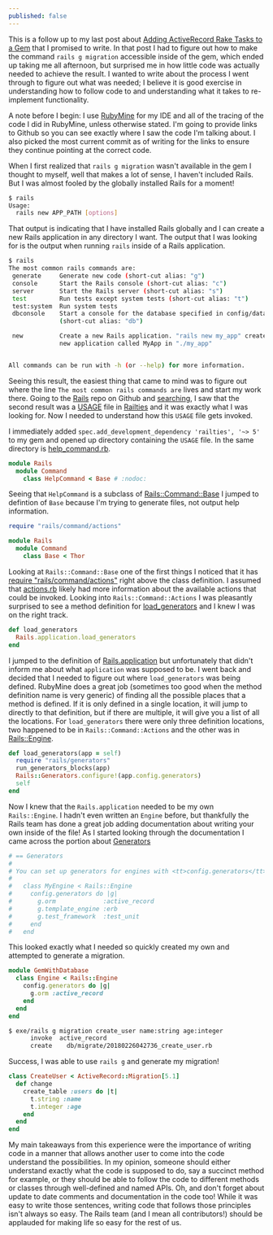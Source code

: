 ```yaml
---
published: false
---
```

This is a follow up to my last post about [Adding ActiveRecord Rake Tasks to a Gem](https://jer-k.github.io/add-active-record-rake-tasks-to-gem/) that I promised to write. In that post I had to figure out how to make the command `rails g migration` accessible inside of the gem, which ended up taking me all afternoon, but surprised me in how little code was actually needed to achieve the result. I wanted to write about the process I went through to figure out what was needed; I believe it is good exercise in understanding how to follow code to and understanding what it takes to re-implement functionality.

A note before I begin: I use [RubyMine](https://www.jetbrains.com/ruby/) for my IDE and all of the tracing of the code I did in RubyMine, unless otherwise stated. I'm going to provide links to Github so you can see exactly where I saw the code I'm talking about. I also picked the most current commit as of writing for the links to ensure they continue pointing at the correct code.

When I first realized that `rails g migration` wasn't available in the gem I thought to myself, well that makes a lot of sense, I haven't included Rails. But I was almost fooled by the globally installed Rails for a moment!

```bash
$ rails
Usage:
  rails new APP_PATH [options]
```
That output is indicating that I have installed Rails globally and I can create a new Rails application in any directory I want. The output that I was looking for is the output when running `rails` inside of a Rails application.

```bash
$ rails
The most common rails commands are:
 generate     Generate new code (short-cut alias: "g")
 console      Start the Rails console (short-cut alias: "c")
 server       Start the Rails server (short-cut alias: "s")
 test         Run tests except system tests (short-cut alias: "t")
 test:system  Run system tests
 dbconsole    Start a console for the database specified in config/database.yml
              (short-cut alias: "db")

 new          Create a new Rails application. "rails new my_app" creates a
              new application called MyApp in "./my_app"


All commands can be run with -h (or --help) for more information.
```
Seeing this result, the easiest thing that came to mind was to figure out where the line `The most common rails commands are` lives and start my work there. Going to the [Rails](https://github.com/rails/rails) repo on Github and [searching](https://github.com/rails/rails/search?utf8=%E2%9C%93&q=The+most+common+rails+commands+are&type=), I saw that the second result was a [USAGE](https://github.com/rails/rails/blob/ae3e241b573b450fd9ce694a458ad942a8bd6b03/railties/lib/rails/commands/help/USAGE) file in [Railties](https://github.com/rails/rails/tree/master/railties) and it was exactly what I was looking for. Now I needed to understand how this `USAGE` file gets invoked.

I immediately added `spec.add_development_dependency 'railties', '~> 5'` to my gem and opened up directory containing the `USAGE` file. In the same directory is [help_command.rb](https://github.com/rails/rails/blob/ae3e241b573b450fd9ce694a458ad942a8bd6b03/railties/lib/rails/commands/help/help_command.rb).

```ruby
module Rails
  module Command
    class HelpCommand < Base # :nodoc:
```

Seeing that `HelpCommand` is a subclass of [Rails::Command::Base](https://github.com/rails/rails/blob/ae3e241b573b450fd9ce694a458ad942a8bd6b03/railties/lib/rails/command/base.rb) I jumped to defintion of `Base` because I'm trying to generate files, not output help information. 

```ruby
require "rails/command/actions"

module Rails
  module Command
    class Base < Thor
```    

Looking at `Rails::Command::Base` one of the first things I noticed that it has [require "rails/command/actions"](https://github.com/rails/rails/blob/ae3e241b573b450fd9ce694a458ad942a8bd6b03/railties/lib/rails/command/base.rb#L9) right above the class definition. I assumed that [actions.rb](https://github.com/rails/rails/blob/ae3e241b573b450fd9ce694a458ad942a8bd6b03/railties/lib/rails/command/actions.rb) likely had more information about the available actions that could be invoked. 
Looking into `Rails::Command::Actions` I was pleasantly surprised to see a method definition for [load_generators](https://github.com/rails/rails/blob/ae3e241b573b450fd9ce694a458ad942a8bd6b03/railties/lib/rails/command/actions.rb#L38-L40) and I knew I was on the right track.

```ruby
def load_generators
  Rails.application.load_generators
end
```

I jumped to the definition of [Rails.application](https://github.com/rails/rails/blob/ae3e241b573b450fd9ce694a458ad942a8bd6b03/railties/lib/rails.rb#L39-L41) but unfortunately that didn't inform me about what `application` was supposed to be. I went back and decided that I needed to figure out where `load_generators` was being defined. RubyMine does a great job (sometimes too good when the method definition name is very generic) of finding all the possible places that a method is defined. If it is only defined in a single location, it will jump to directly to that definition, but if there are multiple, it will give you a list of all the locations. For `load_generators` there were only three definition locations, two happened to be in `Rails::Command::Actions` and the other was in [Rails::Engine](https://github.com/rails/rails/blob/ae3e241b573b450fd9ce694a458ad942a8bd6b03/railties/lib/rails/engine.rb#L465-L470).

```ruby
def load_generators(app = self)
  require "rails/generators"
  run_generators_blocks(app)
  Rails::Generators.configure!(app.config.generators)
  self
end
```

Now I knew that the `Rails.application` needed to be my own `Rails::Engine`. I hadn't even written an `Engine` before, but thankfully the Rails team has done a great job adding documentation about writing your own inside of the file! As I started looking through the documentation I came across the portion about [Generators](https://github.com/rails/rails/blob/ae3e241b573b450fd9ce694a458ad942a8bd6b03/railties/lib/rails/engine.rb#L52-L62)

```ruby
# == Generators
#
# You can set up generators for engines with <tt>config.generators</tt> method:
#
#   class MyEngine < Rails::Engine
#     config.generators do |g|
#       g.orm             :active_record
#       g.template_engine :erb
#       g.test_framework  :test_unit
#     end
#   end
```

This looked exactly what I needed so quickly created my own and attempted to generate a migration.
```ruby
module GemWithDatabase
  class Engine < Rails::Engine
    config.generators do |g|
      g.orm :active_record
    end
  end
end
```

```bash
$ exe/rails g migration create_user name:string age:integer
      invoke  active_record
      create    db/migrate/20180226042736_create_user.rb
```

Success, I was able to use `rails g` and generate my migration!

```ruby
class CreateUser < ActiveRecord::Migration[5.1]
  def change
    create_table :users do |t|
      t.string :name
      t.integer :age
    end
  end
end
```

My main takeaways from this experience were the importance of writing code in a manner that allows another user to come into the code understand the possibilities.  In my opinion, someone should either understand exactly what the code is supposed to do, say a succinct method for example, or they should be able to follow the code to different methods or classes through well-defined and named APIs. Oh, and don't forget about update to date comments and documentation in the code too! While it was easy to write those sentences, writing code that follows those principles isn't always so easy. The Rails team (and I mean all contributors!) should be applauded for making life so easy for the rest of us.
